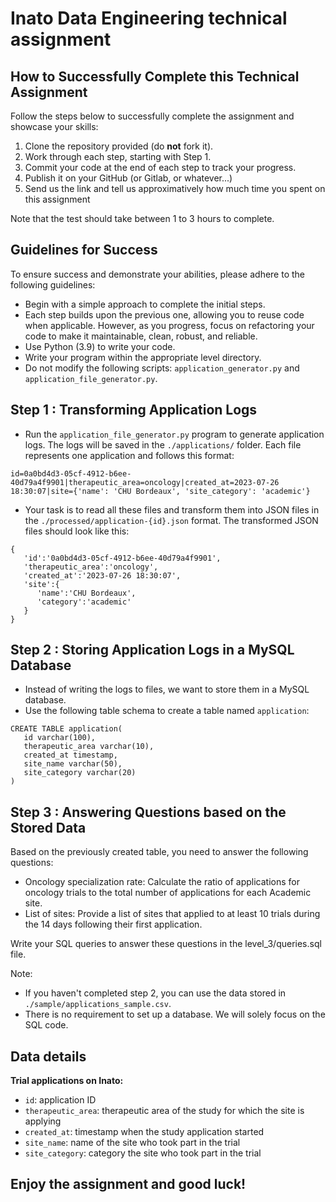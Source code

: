 # Inato Data Engineering technical assignment

## How to Successfully Complete this Technical Assignment

Follow the steps below to successfully complete the assignment and showcase your skills:

1. Clone the repository provided (do **not** fork it).
2. Work through each step, starting with Step 1.
3. Commit your code at the end of each step to track your progress.
4. Publish it on your GitHub (or Gitlab, or whatever...)
5. Send us the link and tell us approximatively how much time you spent on this assignment

Note that the test should take between 1 to 3 hours to complete.


## Guidelines for Success

To ensure success and demonstrate your abilities, please adhere to the following guidelines:

- Begin with a simple approach to complete the initial steps.
- Each step builds upon the previous one, allowing you to reuse code when applicable. However, as you progress, focus on refactoring your code to make it maintainable, clean, robust, and reliable.
- Use Python (3.9) to write your code.
- Write your program within the appropriate level directory.
- Do not modify the following scripts: `application_generator.py` and `application_file_generator.py`.


## Step 1 : Transforming Application Logs

- Run the `application_file_generator.py` program to generate application logs. The logs will be saved in the `./applications/` folder. Each file represents one application and follows this format:

`id=0a0bd4d3-05cf-4912-b6ee-40d79a4f9901|therapeutic_area=oncology|created_at=2023-07-26 18:30:07|site={'name': 'CHU Bordeaux', 'site_category': 'academic'}`

- Your task is to read all these files and transform them into JSON files in the `./processed/application-{id}.json` format. The transformed JSON files should look like this:

```
{
   'id':'0a0bd4d3-05cf-4912-b6ee-40d79a4f9901',
   'therapeutic_area':'oncology',
   'created_at':'2023-07-26 18:30:07',
   'site':{
      'name':'CHU Bordeaux',
      'category':'academic'
   }
}
```

## Step 2 : Storing Application Logs in a MySQL Database

- Instead of writing the logs to files, we want to store them in a MySQL database.
- Use the following table schema to create a table named `application`:

```
CREATE TABLE application(
   id varchar(100),
   therapeutic_area varchar(10),
   created_at timestamp,
   site_name varchar(50),
   site_category varchar(20)
)
```

## Step 3 : Answering Questions based on the Stored Data

Based on the previously created table, you need to answer the following questions:

- Oncology specialization rate: Calculate the ratio of applications for oncology trials to the total number of applications for each Academic site.
- List of sites: Provide a list of sites that applied to at least 10 trials during the 14 days following their first application.

Write your SQL queries to answer these questions in the level_3/queries.sql file.

Note:
- If you haven't completed step 2, you can use the data stored in `./sample/applications_sample.csv`.
- There is no requirement to set up a database. We will solely focus on the SQL code.


## Data details

**Trial applications on Inato:**

- `id`: application ID
- `therapeutic_area`: therapeutic area of the study for which the site is applying
- `created_at`: timestamp when the study application started
- `site_name`: name of the site who took part in the trial
- `site_category`: category the site who took part in the trial


## Enjoy the assignment and good luck! ##
